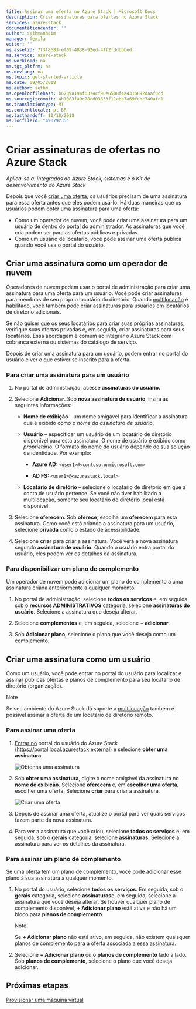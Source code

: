 ```yaml
---
title: Assinar uma oferta no Azure Stack | Microsoft Docs
description: Criar assinaturas para ofertas no Azure Stack
services: azure-stack
documentationcenter: ''
author: sethmanheim
manager: femila
editor: ''
ms.assetid: 7f3f8683-ef09-4838-92ed-41f2fddbbbed
ms.service: azure-stack
ms.workload: na
ms.tgt_pltfrm: na
ms.devlang: na
ms.topic: get-started-article
ms.date: 09/05/2018
ms.author: sethm
ms.openlocfilehash: b6739a194f6374cf90e6508f4a4316892daaf3dd
ms.sourcegitcommit: 4b1083fa9c78cd03633f11abb7a69fdbc740afd1
ms.translationtype: MT
ms.contentlocale: pt-BR
ms.lasthandoff: 10/10/2018
ms.locfileid: "49079235"
---
```

# <a name="create-subscriptions-to-offers-in-azure-stack"></a>Criar assinaturas de ofertas no Azure Stack

*Aplica-se a: integrados do Azure Stack, sistemas e o Kit de desenvolvimento do Azure Stack*

Depois que você [criar uma oferta](azure-stack-create-offer.md), os usuários precisam de uma assinatura para essa oferta antes que eles podem usá-lo. Há duas maneiras que os usuários podem obter uma assinatura para uma oferta:

- Como um operador de nuvem, você pode criar uma assinatura para um usuário de dentro do portal do administrador. As assinaturas que você cria podem ser para as ofertas públicas e privadas.
- Como um usuário de locatário, você pode assinar uma oferta pública quando você usa o portal do usuário.  

## <a name="create-a-subscription-as-a-cloud-operator"></a>Criar uma assinatura como um operador de nuvem

Operadores de nuvem podem usar o portal de administração para criar uma assinatura para uma oferta para um usuário.  Você pode criar assinaturas para membros de seu próprio locatário do diretório.  Quando [multilocação](azure-stack-enable-multitenancy.md) é habilitado, você também pode criar assinaturas para usuários em locatários de diretório adicionais.

Se não quiser que os seus locatários para criar suas próprias assinaturas, verifique suas ofertas privadas e, em seguida, criar assinaturas para seus locatários. Essa abordagem é comum ao integrar o Azure Stack com cobrança externa ou sistemas do catálogo de serviço.

Depois de criar uma assinatura para um usuário, podem entrar no portal do usuário e ver o que estiver se inscrito para a oferta.  

### <a name="to-create-a-subscription-for-a-user"></a>Para criar uma assinatura para um usuário

1. No portal de administração, acesse **assinaturas do usuário.**
2. Selecione **Adicionar**. Sob **nova assinatura de usuário**, insira as seguintes informações:  

   - **Nome de exibição** – um nome amigável para identificar a assinatura que é exibido como o *nome da assinatura de usuário*.
   - **Usuário** – especificar um usuário de um locatário de diretório disponível para esta assinatura. O nome de usuário é exibido como *proprietário*.  O formato do nome do usuário depende de sua solução de identidade. Por exemplo: 

     - **Azure AD:** `<user1>@<contoso.onmicrosoft.com>`

     - **AD FS:** `<user1>@<azurestack.local>` 

   - **Locatário de diretório** – selecione o locatário de diretório em que a conta de usuário pertence. Se você não tiver habilitado a multilocação, somente seu locatário de diretório local está disponível.

3. Selecione **oferecem**. Sob **oferece**, escolha um **oferecem** para esta assinatura. Como você está criando a assinatura para um usuário, selecione **privada** como o estado de acessibilidade.

4. Selecione **criar** para criar a assinatura. Você verá a nova assinatura segundo **assinatura de usuário**. Quando o usuário entra portal do usuário, eles podem ver os detalhes da assinatura.

### <a name="to-make-an-add-on-plan-available"></a>Para disponibilizar um plano de complemento

Um operador de nuvem pode adicionar um plano de complemento a uma assinatura criada anteriormente a qualquer momento:

1. No portal de administração, selecione **todos os serviços** e, em seguida, sob o **recursos ADMINISTRATIVOS** categoria, selecione **assinaturas do usuário**. Selecione a assinatura que deseja alterar.

2. Selecione **complementos** e, em seguida, selecione **+ adicionar**.  

3. Sob **Adicionar plano**, selecione o plano que você deseja como um complemento.

## <a name="create-a-subscription-as-a-user"></a>Criar uma assinatura como um usuário

Como um usuário, você pode entrar no portal do usuário para localizar e assinar públicas ofertas e planos de complemento para seu locatário de diretório (organização).

>[!NOTE]
>Se seu ambiente do Azure Stack dá suporte a [multilocação](azure-stack-enable-multitenancy.md) também é possível assinar a oferta de um locatário de diretório remoto.

### <a name="to-subscribe-to-an-offer"></a>Para assinar uma oferta

1. [Entrar no](azure-stack-connect-azure-stack.md) portal do usuário do Azure Stack (https://portal.local.azurestack.external) e selecione **obter uma assinatura**.

   ![Obtenha uma assinatura](media/azure-stack-subscribe-plan-provision-vm/image01.png)
  
2. Sob **obter uma assinatura**, digite o nome amigável da assinatura no **nome de exibição**. Selecione **oferecem** e, em **escolher uma oferta**, escolher uma oferta. Selecione **criar** para criar a assinatura.

   ![Criar uma oferta](media/azure-stack-subscribe-plan-provision-vm/image02.png)
  
3. Depois de assinar uma oferta, atualize o portal para ver quais serviços fazem parte da nova assinatura.
4. Para ver a assinatura que você criou, selecione **todos os serviços** e, em seguida, sob o **gerais** categoria, selecione **assinaturas**. Selecione a assinatura para ver os detalhes da assinatura.  

### <a name="to-subscribe-to-an-add-on-plan"></a>Para assinar um plano de complemento

Se uma oferta tem um plano de complemento, você pode adicionar esse plano à sua assinatura a qualquer momento.  

1. No portal do usuário, selecione **todos os serviços**. Em seguida, sob o **gerais** categoria, selecione **assinaturas**e, em seguida, selecione a assinatura que você deseja alterar. Se houver qualquer plano de complemento disponível, **+ Adicionar plano** está ativa e não há um bloco para **planos de complemento**.

   >[!NOTE]
   >Se **+ Adicionar plano** não está ativo, em seguida, não existem quaisquer planos de complemento para a oferta associada a essa assinatura.

1. Selecione **+ Adicionar plano** ou o **planos de complemento** lado a lado. Sob **planos de complemento**, selecione o plano que você deseja adicionar.

## <a name="next-steps"></a>Próximas etapas

[Provisionar uma máquina virtual](azure-stack-provision-vm.md)
